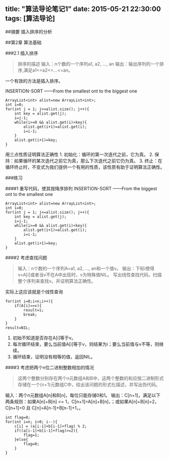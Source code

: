 title: "算法导论笔记1"
date: 2015-05-21 22:30:00
tags: [算法导论]
---

##摘要
插入排序的分析
<!--more-->

##第2章 算法基础


###2.1 插入排序


> 排序的描述
> 输入：n个数的一个序列a1, a2, ..., an
> 输出：输出序列的一个排序,满足a1<=a2<=...<=an。



<p>
一个有效的方法是插入排序。


INSERTION-SORT
——From the smallest ont to the biggest one
</p>

	
	ArrayList<int> alist=new ArrayList<int>;
	int i=0;
	for(int j = 1; j<=alist.size(); j++){
		int key = alist.get(j);
		i=j-1;
		while(i>=0 && alist.get(i)>key){
			alist.get(i+1)=alist.get(i);
			i=i-1;
		}
		alist.get(i+1)=key;
	}



<p>
用三点性质证明算法正确性
1. 初始化：循环的第一次迭代之前，它为真。
2. 保持：如果循环的某次迭代之前它为真，那么下次迭代之前它仍为真。
3. 终止：在循环终止时，不变式为我们提供一个有用的性质，该性质有助于证明算法正确性。
</p>

###练习

####1 重写代码，使其按降序排列
INSERTION-SORT
——From the biggest ont to the smallest one

	
	ArrayList<int> alist=new ArrayList<int>;
	int i=0;
	for(int j = 1; j<=alist.size(); j++){
		int key = alist.get(j);
		i=j-1;
		while(i>=0 && alist.get(i)<key){
			alist.get(i+1)=alist.get(i);
			i=i-1;
		}
		alist.get(i+1)=key;	
	}


####2 考虑查找问题


> 输入：n个数的一个序列A=a1, a2, ..., an和一个值v。
输出：下标i使得v=A[i]或者当v不在A中出现时，v为特殊值NIL。
写出线性查找代码，扫描整个序列来查找v。并证明算法正确性。

实际上这应该就是个线性查询

	
	for(int i=0;i<n;i++){
		if(A[i]==v){
			result=i;
			break;
		}
	}
	result=NIL;

1. 初始不知道是否存在A[i]等于v。
2. 每次循环结束，要么当前值A[i]等于v，则结果为i；要么当前值与v不等，则继续。
3. 循环结束，证明没有相等的值，返回NIL。


####3 考虑把两个n位二进制整数相加的情况


> 这两个整数分别存在两个n元数组A和B中，这两个整数的和应按二进制形式存储在一个(n+1)元数组C中，给出该问题的形式化描述，并写出伪代码。


输入：两个n元数组A[n]和B[n]，每位只能存储0和1。
输出：C[n+1]，满足以下两条规则：如果A[n]+B[n] &lt;= 1，C[n+1]=A[n]+B[n]，；或如果A[n]+B[n]=2，C[n+1]=0 且 C[n]=A[n-1]+B[n-1]+1，。

	
	int flag=0;
	for(int i=n; i>0; i--){
		c[i] = (a[i-1]+b[i-1]+flag) % 2;
		if((a[i-1]+b[i-1]+flag)>=2){
			flag=1;
		}else{
			flag=0;
		}
	}

